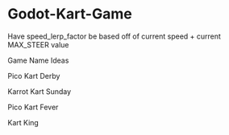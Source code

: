 # Godot-Kart-Game
Have speed_lerp_factor be based off of current speed + current MAX_STEER value

Game Name Ideas

Pico Kart Derby

Karrot Kart Sunday

Pico Kart Fever

Kart King


